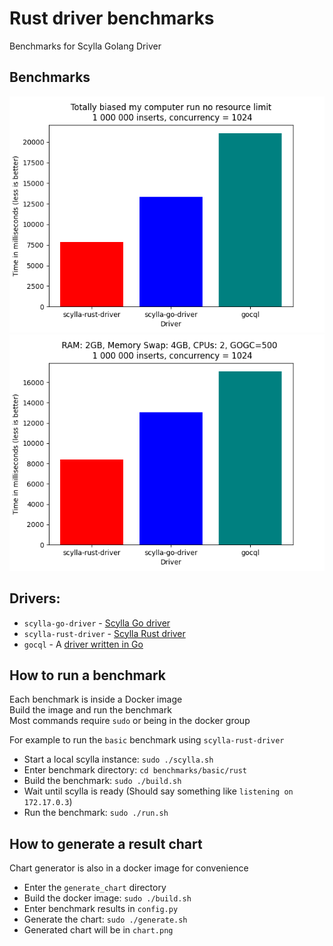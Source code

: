 # Rust driver benchmarks
Benchmarks for Scylla Golang Driver

## Benchmarks
![](images/nolimits.png)
![](images/dockerlimitsgogc.png)

## Drivers:
* `scylla-go-driver` - [Scylla Go driver](https://github.com/mmatczuk/scylla-go-driver)
* `scylla-rust-driver` - [Scylla Rust driver](https://github.com/scylladb/scylla-rust-driver)
* `gocql` - A [driver written in Go](https://github.com/gocql/gocql)

## How to run a benchmark
Each benchmark is inside a Docker image  
Build the image and run the benchmark  
Most commands require `sudo` or being in the docker group

For example to run the `basic` benchmark using `scylla-rust-driver`
* Start a local scylla instance: `sudo ./scylla.sh`
* Enter benchmark directory: `cd benchmarks/basic/rust`
* Build the benchmark: `sudo ./build.sh`
* Wait until scylla is ready (Should say something like `listening on 172.17.0.3`)
* Run the benchmark: `sudo ./run.sh`

## How to generate a result chart
Chart generator is also in a docker image for convenience

* Enter the `generate_chart` directory
* Build the docker image: `sudo ./build.sh`
* Enter benchmark results in `config.py`
* Generate the chart: `sudo ./generate.sh`
* Generated chart will be in `chart.png`
